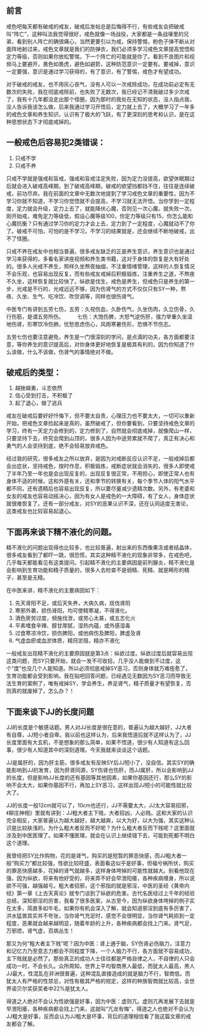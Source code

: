 ## 前言

戒色吧每天都有破戒的戒友，破戒后发帖总是后悔得不行，有些戒友会把破戒叫“阵亡”，这种叫法我觉得很好，戒色就像一场战役，大家都是一条战壕里的兄弟，看到别人阵亡的确很痛心，当然更要引以为戒，保持警惕，粉色子弹不断从对面阵地射过来，戒色文章就是我们的防弹衣，我们必须多学习戒色文章提高觉悟和定力等级，否则如果你放松警惕，下一个阵亡的可能就是你了。看到不良图片和视频马上要避开，畏色如畏虎，避色如避箭，这种防范意识一定要有。要戒掉，意识一定要强，意识是通过学习获得的，有了意识，有了警惕，戒色才有望成功。

对于破戒的戒友，也不用灰心丧气，没有人可以一次戒除成功，在成功前必定有无数次的失败，我在彻底戒除前，也失败了无数次，我已经记不清我破过多少次戒了，我有十几年都没走出那个怪圈，因为那时的我处在无知的状态，没人指点我，没人告诉我该怎么做，后来我通过学习开悟后，定力就上去了，大概学习了一年多的戒色文章和养生知识，认识有了极大的飞跃，有了更深刻的思考和认识，是在这种思想状态下才彻底戒掉的。

## 一般戒色后容易犯2类错误： 

1. 只戒不学
2. 只戒不养

只戒不学就是强戒和盲戒，强戒和盲戒注定失败，因为定力没提高，欲望休眠期过后就会进入破戒高峰期，到了破戒高峰期，破戒的欲望挡都挡不住，往往是连续破戒，前功尽弃。我在前面的文章中无数次地提到了学习戒色文章的重要性，因为不学习你就不知道，不学习你觉悟就不会提高，不学习就无法开悟。当你学到一定程度，定力就会升级，定力上去了，就能降伏心魔，否则见一次心魔，就失败一次。刚开始戒，难免定力等级低，假设心魔等级100，你定力等级只有15，你怎么能和心魔抗衡？只有通过学习你的定力才会上去，定力到了一定程度，心魔就动不了你了。破戒不可怕，可怕的是不学习，不学习的结果就是，还会继续不断地破戒，出不了怪圈。

只戒不养在戒友中也相当普遍，很多戒友缺乏的正是养生意识，养生意识也是通过学习来获得的，多看名家讲座视频和养生类书籍，这对于身体的恢复是大有好处的。很多人光戒不养生，照样久坐熬夜抽烟，不注重情绪管理，这样的人恢复情况不会乐观，也容易出现反复，而有些戒友戒掉后积极锻炼，注重养生之道，不熬夜不久坐，这样恢复就比较快了。纵欲是伐生，戒色是养生，但戒色只是养生的第一步，光戒是不行的，光戒远远不够，因为伤肾气的方式不仅仅只有SY一种，熬夜、久坐、生气、吃冷饮、吹空调等，同样也很伤肾气。

中医专门有讲到五劳七伤，五劳：久视伤血，久卧伤气，久坐伤肉，久立伤骨，久行伤筋，是谓五劳所伤。 　　
七伤：大饱伤脾，大怒气逆伤肝，强力举重久坐湿地伤肾，形寒饮冷伤肺，忧愁思虑伤心，风雨寒暑伤形，恐惧不节伤志。 

五劳七伤也要注意避免，养生是一门很深刻的学问，是点滴的功夫，各方面都要注意，等你养生的意识提高后，对你身体更好地恢复是极其有利的。因为你知道了什么该做，什么不该做，伤肾气的事情绝对不做。

## 破戒后的类型： 

1. 越挫越勇，斗志依然
2. 信心受到打击，不积极了
3. 起了退心，做了逃兵

戒友在破戒后要好好忏悔下，但不要太自责，心理压力也不要太大，一切可以重新开始，把戒色文章捡起来是真的，虽然破戒了，但你要看到，只要坚持戒色文章的学习，终有一天定力会修到的，定力修到了，自然就会彻底戒掉，就像爬山一样，只要坚持下去，终究会爬到山顶的，很多人因为中途劳累就不爬了，真正有决心和勇气的人会坚持到底，绝不会轻易放弃戒色。

经过我的研究，很多戒友之所以放弃，是因为对戒断反应认识不足，一般戒掉后都会出症状，坚持戒色，按时作息，积极锻炼，戒断症状就会消失的，很多人即使戒了半年乃至一年也是会出现反复的，出现反复很正常，不用担心，即使正常人也有身体不适的时候，这和外感有关，还和季节的转换有关，每个季节人体的阳气水平都不同，还有遗精后也容易出现反复，所以要尽量减少遗精次数。另外，有老婆和女友的戒友也容易动摇决心，因为有女人是戒色的一大障碍，有了女人，身体症状就很难恢复了。还有一部分戒友，对SY的恶果认识不深，还在认同适度无害论，这类戒友也比较容易起退心。

## 下面再来谈下精不液化的问题。

精不液化的问题出现得也比较多，也比较普遍，射出来的东西像果冻或者结晶体，很多戒友看到了都吓一跳，很恐慌，其实这种精不液化的现象非常多，在戒色吧，几乎每天都能看见有这类提问。引起精不液化的主要病因是前列腺炎，精不液化是会影响到生育功能和精子质量的，很多人去检查不是弱精、死精、就是畸形的精子，甚至是无精。

在中医来讲，精不液化的主要病因如下： 

1. 先天肾阳不足，或后天失养，大病久病，戕伐肾阳
2. 寒邪外袭，损伤肾阳，均可使精寒凝，不得液化。 　　
3. 酒色房劳过度，频施伐泄，或劳心太甚，或五志化火
4. 平素嗜食辛辣、醇甘厚腻，湿热内蕴，或外感湿毒
5. 过食寒凉冷饮，损伤脾阳，或他病伤及脾阳，脾虚及肾
6. 气虚血瘀或血淤体质，精窍淤阻，精亦不液化

一般戒友出现精不液化的主要原因就是第3点：纵欲过度。纵欲过度后就容易出现这类问题，而SY只要开始，就会一发不可收拾，几乎没人能做到不过度，这个“度”也没几个人能知道。所以必须彻底戒掉SY恶习，否则身体就万难痊愈了，生育功能都会受到影响，我在贴吧回答问题，已经遇见无数因为SY恶习而导致无法生育的案例了，唯有戒掉SY，学会养生，养足肾气，精子质量才有望恢复，否则真的就废掉了，怎么办？！

## 下面来谈下JJ的长度问题

JJ的长度是个敏感话题。男人对JJ长度是很在意的，普遍认为越大越好，JJ大者有自尊，JJ短小者自卑。我以前也这样认为，后来我悟道后就不这样认为了，JJ长度里面有大玄机，不是想象的那么简单，如果不悟道，很少有人知道有这么回事，很少有人知道其中的深刻道理。今天我就来谈谈这个话题。

JJ是属肝的，因为肝主筋，很多戒友有反映SY后JJ短小了，没自信。其实SY的确能影响到JJ的发育，因为肝肾同源，SY伤肾也伤肝，而JJ属肝，所以会影响到JJ的长度，但是影响JJ长度的还有基因等其他因素，如果你基因还行，那么SY的影响不会太大，如果你基因不行，再加上SY恶习，这样出现JJ短小的可能性就比较大了。

JJ的长度一般12cm就可以了，10cm也还行，JJ不需要太大，JJ太大容易招邪，《柳庄神相》里就有讲到：JJ粗大者主下贱，大者招凶，人必贱。这和大家的认识完全相反，大家普遍认为越大越好，越大越爽，以大为好，以大为强，其实这种认识是比较肤浅的，为什么粗大者反而不好呢？为什么粗大者反而下贱呢？这里面就涉及到中医医理了。如果不懂医理，就会在认识上继续错下去，可能到死都不明白这个道理。

我曾经把SY比作购物，花的是肾气，购买的是短暂的罪恶快感，而JJ粗大者一般“购买力”都比较强，性欲比较旺盛，表面看这似乎是好事，但福兮祸所伏，购买的罪恶快感越多，花掉的肾气就越多，这样身体垮掉的可能性就越大。别看他现在强，因为纵欲，将来有他好受的，将来弄不好会早泄阳痿，各种疾病缠身，所以说欲不可强，越强越亏。粗大者招邪，这个邪指的就是邪淫，中医的圣经《黄帝内经》第一章《上古天真论》就专门谈到了纵欲的危害。古代名医经过上千年的经验总结，深知邪淫的厉害，我看了很多医案，从古至今，因为纵欲身体垮掉的例子实在太多，简直多如牛毛，如果你有机会深入了解，就会知道邪淫到底有多厉害了，洪水猛兽其实并不夸张，当你肾气充足时，感觉不会很明显，当你肾气耗损到一定程度，恶果就会越来越明显，随着年龄的上升，各种疾病都会找上门来。肾气足，万邪熄，肾气虚，百病丛生！

那又为何“粗大者主下贱”呢？因为中医：肾上通于脑，SY伤肾必伤脑力，注意力和记忆力乃至意志力都会不同程度下降，一个人脑力不行，各方面就不容易成功，主下贱就是必然了。那些真正的成功人士往往都是严格自律之人，不自律的人只会成功一时，不会长久。众所周知，世界上平均智商黑人最低，而犹太人最高，黑人JJ最大，性混乱在非洲很普遍，这种混乱直接造成的就是脑力不行，智商低。而犹太人有严格的性禁忌，对性有极其严格的规定，这样的种族智商就比较高，全世界诺贝尔奖获奖者中22%是犹太人。

得道之人绝对不会认为性欲强是好事，因为中医：虚则亢。虚则亢再发展下去就是早泄阳痿，各种疾病都会找上门来，这就叫“亢龙有悔”，得道之人也绝对不会认为JJ粗大是好事，反而会认为JJ粗大是坏事，背后的道理相信看了我这篇文章的戒友都会了解。